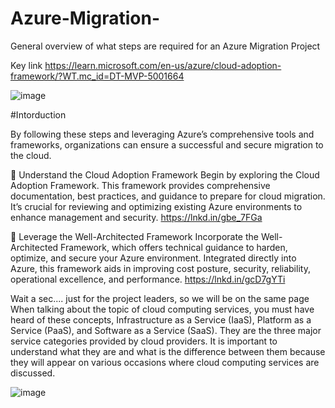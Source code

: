# Azure-Migration-
General overview of what steps are required for an Azure Migration Project 

Key link https://learn.microsoft.com/en-us/azure/cloud-adoption-framework/?WT.mc_id=DT-MVP-5001664

![image](https://github.com/Blass2000/Azure-Migration-/assets/89789502/ee071c50-b109-4c5d-969c-d2ecf7bd3ffa)

#Intorduction 

By following these steps and leveraging Azure’s comprehensive tools and frameworks, organizations can ensure a successful and secure migration to the cloud.

🔷 Understand the Cloud Adoption Framework
Begin by exploring the Cloud Adoption Framework. This framework provides comprehensive documentation, best practices, and guidance to prepare for cloud migration. It’s crucial for reviewing and optimizing existing Azure environments to enhance management and security.
https://lnkd.in/gbe_7FGa

🔷 Leverage the Well-Architected Framework
Incorporate the Well-Architected Framework, which offers technical guidance to harden, optimize, and secure your Azure environment. Integrated directly into Azure, this framework aids in improving cost posture, security, reliability, operational excellence, and performance.
https://lnkd.in/gcD7gYTi

Wait a sec.... just for the project leaders, so we will be on the same page 
When talking about the topic of cloud computing services, you must have heard of these concepts, Infrastructure as a Service (IaaS), Platform as a Service (PaaS), and Software as a Service (SaaS). They are the three major service categories provided by cloud providers. It is important to understand what they are and what is the difference between them because they will appear on various occasions where cloud computing services are discussed.

![image](https://github.com/Blass2000/Azure-Migration-/assets/89789502/4702e370-ed44-4cb2-a5af-584342757f70)

